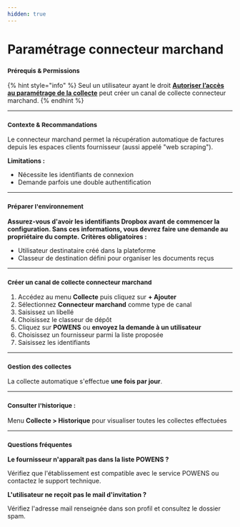```yaml
---
hidden: true
---
```


# Paramétrage connecteur marchand

### <sup>**Prérequis & Permissions**</sup>

{% hint style="info" %}
Seul un utilisateur ayant le droit [**Autoriser l’accès au paramétrage de la collecte**](../administration/detail-des-droits.md) peut créer un canal de collecte connecteur marchand.
{% endhint %}

***

### <sup>**Contexte & Recommandations**</sup>

Le connecteur marchand permet la récupération automatique de factures depuis les espaces clients fournisseur (aussi appelé "web scraping").

**Limitations :**
* Nécessite les identifiants de connexion
* Demande parfois une double authentification

***

### <sup>**Préparer l'environnement**</sup>

**Assurez-vous d'avoir les identifiants Dropbox avant de commencer la configuration. Sans ces informations, vous devrez faire une demande au propriétaire du compte.**
**Critères obligatoires :**
* Utilisateur destinataire créé dans la plateforme
* Classeur de destination défini pour organiser les documents reçus

***

### <sup>**Créer un canal de collecte connecteur marchand**</sup>

1. Accédez au menu **Collecte** puis cliquez sur **+ Ajouter**
2. Sélectionnez **Connecteur marchand** comme type de canal
3. Saisissez un libellé
4. Choisissez le classeur de dépôt
5. Cliquez sur **POWENS** ou **envoyez la demande à un utilisateur**
6. Choisissez un fournisseur parmi la liste proposée
7. Saisissez les identifiants

***

### <sup>**Gestion des collectes**</sup>

La collecte automatique s'effectue **une fois par jour**.

***

### <sup>**Consulter l'historique :**</sup>

Menu **Collecte > Historique** pour visualiser toutes les collectes effectuées

***

### <sup>**Questions fréquentes**</sup>

**Le fournisseur n'apparaît pas dans la liste POWENS ?**

Vérifiez que l'établissement est compatible avec le service POWENS ou contactez le support technique.

**L'utilisateur ne reçoit pas le mail d'invitation ?**

Vérifiez l'adresse mail renseignée dans son profil et consultez le dossier spam.
